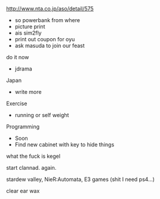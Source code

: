 http://www.nta.co.jp/aso/detail/575

- so powerbank from where
- picture print
- ais sim2fly
- print out coupon for oyu
- ask masuda to join our feast

do it now
- jdrama

Japan
- write more

Exercise
- running or self weight

Programming
- Soon
- Find new cabinet with key to hide things

what the fuck is kegel

start clannad. again.

stardew valley, 
NieR:Automata,
E3 games (shit I need ps4...)

clear ear wax
